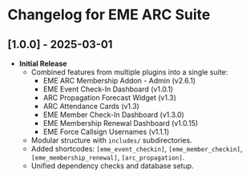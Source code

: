 # Changelog for EME ARC Suite

## [1.0.0] - 2025-03-01
- **Initial Release**
  - Combined features from multiple plugins into a single suite:
    - EME ARC Membership Addon - Admin (v2.6.1)
    - EME Event Check-In Dashboard (v1.0.1)
    - ARC Propagation Forecast Widget (v1.3)
    - ARC Attendance Cards (v1.3)
    - EME Member Check-In Dashboard (v1.3.0)
    - EME Membership Renewal Dashboard (v1.0.15)
    - EME Force Callsign Usernames (v1.1.1)
  - Modular structure with `includes/` subdirectories.
  - Added shortcodes: `[eme_event_checkin]`, `[eme_member_checkin]`, `[eme_membership_renewal]`, `[arc_propagation]`.
  - Unified dependency checks and database setup.